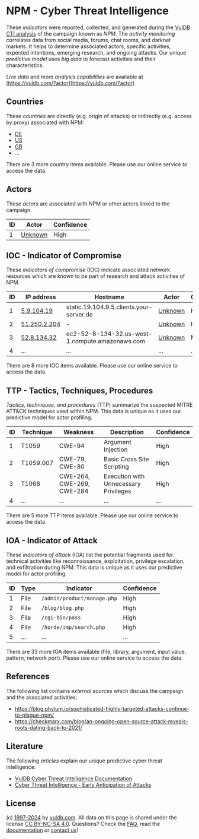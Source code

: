 # NPM - Cyber Threat Intelligence

These _indicators_ were reported, collected, and generated during the [VulDB CTI analysis](https://vuldb.com/?kb.cti) of the campaign known as _NPM_. The _activity monitoring_ correlates data from social media, forums, chat rooms, and darknet markets. It helps to determine associated actors, specific activities, expected intentions, emerging research, and ongoing attacks. Our unique _predictive model_ uses _big data_ to forecast activities and their characteristics.

_Live data_ and more _analysis capabilities_ are available at [https://vuldb.com/?actor](https://vuldb.com/?actor)

## Countries

These _countries_ are directly (e.g. origin of attacks) or indirectly (e.g. access by proxy) associated with NPM:

* [DE](https://vuldb.com/?country.de)
* [US](https://vuldb.com/?country.us)
* [GB](https://vuldb.com/?country.gb)
* ...

There are 3 more country items available. Please use our online service to access the data.

## Actors

These _actors_ are associated with NPM or other actors linked to the campaign.

ID | Actor | Confidence
-- | ----- | ----------
1 | [Unknown](https://vuldb.com/?actor.unknown) | High

## IOC - Indicator of Compromise

These _indicators of compromise_ (IOC) indicate associated network resources which are known to be part of research and attack activities of NPM.

ID | IP address | Hostname | Actor | Confidence
-- | ---------- | -------- | ----- | ----------
1 | [5.9.104.19](https://vuldb.com/?ip.5.9.104.19) | static.19.104.9.5.clients.your-server.de | [Unknown](https://vuldb.com/?actor.unknown) | High
2 | [51.250.2.204](https://vuldb.com/?ip.51.250.2.204) | - | [Unknown](https://vuldb.com/?actor.unknown) | High
3 | [52.8.134.32](https://vuldb.com/?ip.52.8.134.32) | ec2-52-8-134-32.us-west-1.compute.amazonaws.com | [Unknown](https://vuldb.com/?actor.unknown) | Medium
4 | ... | ... | ... | ...

There are 8 more IOC items available. Please use our online service to access the data.

## TTP - Tactics, Techniques, Procedures

_Tactics, techniques, and procedures_ (TTP) summarize the suspected MITRE ATT&CK techniques used within NPM. This data is unique as it uses our predictive model for actor profiling.

ID | Technique | Weakness | Description | Confidence
-- | --------- | -------- | ----------- | ----------
1 | T1059 | CWE-94 | Argument Injection | High
2 | T1059.007 | CWE-79, CWE-80 | Basic Cross Site Scripting | High
3 | T1068 | CWE-264, CWE-269, CWE-284 | Execution with Unnecessary Privileges | High
4 | ... | ... | ... | ...

There are 5 more TTP items available. Please use our online service to access the data.

## IOA - Indicator of Attack

These _indicators of attack_ (IOA) list the potential fragments used for technical activities like reconnaissance, exploitation, privilege escalation, and exfiltration during NPM. This data is unique as it uses our predictive model for actor profiling.

ID | Type | Indicator | Confidence
-- | ---- | --------- | ----------
1 | File | `/admin/product/manage.php` | High
2 | File | `/blog/blog.php` | High
3 | File | `/cgi-bin/pass` | High
4 | File | `/horde/imp/search.php` | High
5 | ... | ... | ...

There are 33 more IOA items available (file, library, argument, input value, pattern, network port). Please use our online service to access the data.

## References

The following list contains _external sources_ which discuss the campaign and the associated activities:

* https://blog.phylum.io/sophisticated-highly-targeted-attacks-continue-to-plague-npm/
* https://checkmarx.com/blog/an-ongoing-open-source-attack-reveals-roots-dating-back-to-2021/

## Literature

The following _articles_ explain our unique predictive cyber threat intelligence:

* [VulDB Cyber Threat Intelligence Documentation](https://vuldb.com/?kb.cti)
* [Cyber Threat Intelligence - Early Anticipation of Attacks](https://www.scip.ch/en/?labs.20201022)

## License

(c) [1997-2024](https://vuldb.com/?kb.changelog) by [vuldb.com](https://vuldb.com/?kb.about). All data on this page is shared under the license [CC BY-NC-SA 4.0](https://creativecommons.org/licenses/by-nc-sa/4.0/). Questions? Check the [FAQ](https://vuldb.com/?kb.faq), read the [documentation](https://vuldb.com/?kb) or [contact us](https://vuldb.com/?contact)!

